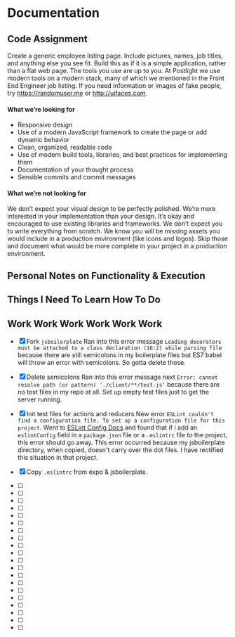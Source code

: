 # Documentation

## Code Assignment

Create a generic employee listing page. Include pictures, names, job titles, and anything else you see fit. Build this as if it is a simple application, rather than a flat web page. The tools you use are up to you. At Postlight we use modern tools on a modern stack, many of which we mentioned in the Front End Engineer job listing. If you need information or images of fake people, try https://randomuser.me or http://uifaces.com.

#### What we’re looking for

- Responsive design
- Use of a modern JavaScript framework to create the page or add dynamic behavior
- Clean, organized, readable code
- Use of modern build tools, libraries, and best practices for implementing them
- Documentation of your thought process
- Sensible commits and commit messages

#### What we’re not looking for

We don’t expect your visual design to be perfectly polished. We’re more interested in your implementation than your design.
It’s okay and encouraged to use existing libraries and frameworks. We don’t expect you to write everything from scratch.
We know you will be missing assets you would include in a production environment (like icons and logos). Skip those and document what would be more complete in your project in a production environment.


## Personal Notes on Functionality & Execution

## Things I Need To Learn How To Do

## Work Work Work Work Work Work

- [x]  Fork `jsboilerplate`
  Ran into this error message `Leading decorators must be attached to a class declaration (16:2) while parsing file` because there are still semicolons in my boilerplate files but ES7 babel will throw an error with semicolons. So gotta delete those.
- [x] Delete semicolons
  Ran into this error message next `Error: cannot resolve path (or pattern) './client/**/test.js'` because there are no test files in my repo at all. Set up empty test files just to get the server running.
- [x] Init test files for actions and reducers
  New error `ESLint couldn't find a configuration file. To set up a configuration file for this project`. Went to [ESLint Config Docs](http://eslint.org/docs/user-guide/configuring) and found that if i add an `eslintConfig` field in a `package.json` file or a `.eslintrc` file to the project, this error should go away. This error occurred because my jsboilerplate directory, when copied, doesn't carry over the dot files. I have rectified this situation in that project.
- [x] Copy `.eslintrc` from expo & jsboilerplate.

- [ ]
- [ ]
- [ ]
- [ ]
- [ ]
- [ ]
- [ ]
- [ ]
- [ ]
- [ ]
- [ ]
- [ ]
- [ ]
- [ ]
- [ ]
- [ ]
- [ ]
- [ ]
- [ ]
- [ ]
